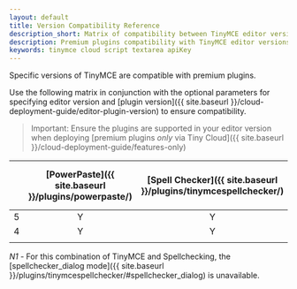 ```yaml
---
layout: default
title: Version Compatibility Reference
description_short: Matrix of compatibility between TinyMCE editor versions and premium plugins.
description: Premium plugins compatibility with TinyMCE editor versions.
keywords: tinymce cloud script textarea apiKey
---
```


Specific versions of TinyMCE are compatible with premium plugins.

Use the following matrix in conjunction with the optional parameters for specifying editor version and [plugin version]({{ site.baseurl }}/cloud-deployment-guide/editor-plugin-version) to ensure compatibility.

> Important: Ensure the plugins are supported in your editor version when deploying [premium plugins *only* via Tiny Cloud]({{ site.baseurl }}/cloud-deployment-guide/features-only)

|   | [PowerPaste]({{ site.baseurl }}/plugins/powerpaste/) | [Spell Checker]({{ site.baseurl }}/plugins/tinymcespellchecker/) | [Accessibility Checker]({{ site.baseurl }}/plugins/a11ychecker/) | Mentions | [Advanced Code Editor]({{ site.baseurl }}/plugins/advcode/) | MoxieManager<br/>(SDK ONLY) | [Enhanced Media Embed]({{ site.baseurl }}/plugins/mediaembed/) | [Link Checker]({{ site.baseurl }}/plugins/linkchecker/) |
|  ------ | :------: | :------: | :------: | ------ | :------: | :------: | :------: | :------: |
|  5 | Y | Y | Y | Y | Y | Y | Y | Y |
|  4 | Y | Y | Y | Y | Y | Y | N | N |
|   |  |  |  |  |  |  |  |  |

*N1* - For this combination of TinyMCE and Spellchecking, the [spellchecker_dialog mode]({{ site.baseurl }}/plugins/tinymcespellchecker/#spellchecker_dialog) is unavailable.
